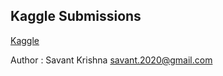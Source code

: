 ## Kaggle Submissions

[Kaggle](www.kaggle.com/competitions)

Author : Savant Krishna <savant.2020@gmail.com>
